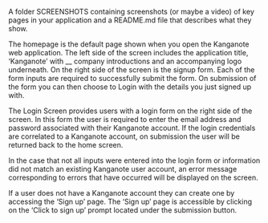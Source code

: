 A folder SCREENSHOTS containing screenshots (or maybe a video) of key pages in your application and a README.md file that describes what they show.

The homepage is the default page shown when you open the Kanganote web application. 
The left side of the screen includes the application title, ‘Kanganote’ with __ company introductions and an accompanying logo underneath. On the right side of the screen is the signup form. Each of the form inputs
are required to successfully submit the form. On submission of the form you can then choose to Login with the details you 
just signed up with.

The Login Screen provides users with a login form on the right side of the screen. In this form the user is
required to enter the email address and password associated with their Kanganote account. If the
login credentials are correlated to a Kanganote account, on submission the user will be returned
back to the home screen.

In the case that not all inputs were entered into the login form or information did not match an existing
Kanganote user account, an error message corresponding to errors that have occurred will be
displayed on the screen.

If a user does not have a Kanganote account they can create one by accessing the ‘Sign up’ page.
The ‘Sign up’ page is accessible by clicking on the ‘Click to sign up’ prompt located under the
submission button.
